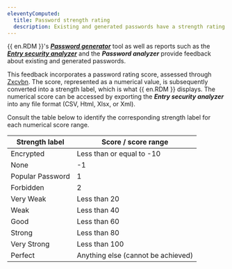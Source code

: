```yaml
---
eleventyComputed:
  title: Password strength rating
  description: Existing and generated passwords have a strength rating (numerical value) that is then translated into a strength label in {{ en.RDM }}.
---
```

{{ en.RDM }}'s [***Password generator***](/rdm/windows/commands/tools/generators/password/) tool as well as reports such as the [***Entry security analyzer***](/rdm/windows/commands/tools/tools/entry-security-analyzer/) and the ***Password analyzer*** provide feedback about existing and generated passwords.  

This feedback incorporates a password rating score, assessed through [Zxcvbn](https://lowe.github.io/tryzxcvbn/). The score, represented as a numerical value, is subsequently converted into a strength label, which is what {{ en.RDM }} displays. The numerical score can be accessed by exporting the ***Entry security analyzer*** into any file format (CSV, Html, Xlsx, or Xml).

Consult the table below to identify the corresponding strength label for each numerical score range.

| Strength label               | Score / score range          |
| ---------------------------- | ---------------------------- |
| Encrypted                    | Less than or equal to -10    |
| None                         | -1                           |
| Popular Password             | 1                            |
| Forbidden                    | 2                            |
| Very Weak                    | Less than 20                 |
| Weak                         | Less than 40                 |
| Good                         | Less than 60                 |
| Strong                       | Less than 80                 |
| Very Strong                  | Less than 100                |
| Perfect                      | Anything else (cannot be achieved) |
